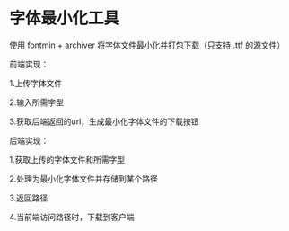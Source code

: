 # 字体最小化工具
使用 fontmin + archiver 将字体文件最小化并打包下载（只支持 .ttf 的源文件）

前端实现：

1.上传字体文件

2.输入所需字型

3.获取后端返回的url，生成最小化字体文件的下载按钮

后端实现：

1.获取上传的字体文件和所需字型

2.处理为最小化字体文件并存储到某个路径

3.返回路径

4.当前端访问路径时，下载到客户端